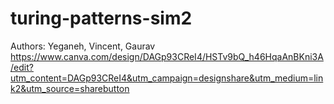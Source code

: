 # turing-patterns-sim2
Authors: Yeganeh, Vincent, Gaurav
https://www.canva.com/design/DAGp93CReI4/HSTv9bQ_h46HqaAnBKni3A/edit?utm_content=DAGp93CReI4&utm_campaign=designshare&utm_medium=link2&utm_source=sharebutton
